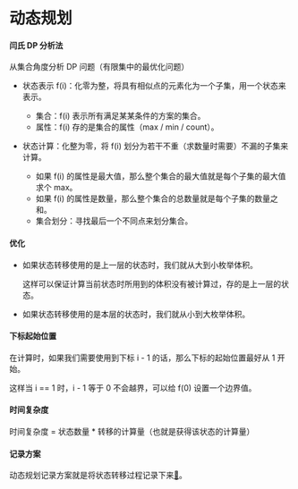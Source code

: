 # 动态规划

#### 闫氏 DP 分析法

从集合角度分析 DP 问题（有限集中的最优化问题）

- 状态表示 f(i)：化零为整，将具有相似点的元素化为一个子集，用一个状态来表示。
  - 集合：f(i) 表示所有满足某某条件的方案的集合。
  - 属性：f(i) 存的是集合的属性（max / min / count）。

- 状态计算：化整为零，将 f(i) 划分为若干不重（求数量时需要）不漏的子集来计算。
  - 如果 f(i) 的属性是最大值，那么整个集合的最大值就是每个子集的最大值求个 max。
  - 如果 f(i) 的属性是数量，那么整个集合的总数量就是每个子集的数量之和。
  - 集合划分：寻找最后一个不同点来划分集合。

#### 优化

- 如果状态转移使用的是上一层的状态时，我们就从大到小枚举体积。

  这样可以保证计算当前状态时所用到的体积没有被计算过，存的是上一层的状态。

- 如果状态转移使用的是本层的状态时，我们就从小到大枚举体积。

#### 下标起始位置

在计算时，如果我们需要使用到下标 i - 1 的话，那么下标的起始位置最好从 1 开始。

这样当 i == 1 时，i - 1 等于 0 不会越界，可以给 f(0) 设置一个边界值。

#### 时间复杂度

时间复杂度 = 状态数量 * 转移的计算量（也就是获得该状态的计算量）

#### 记录方案

动态规划记录方案就是将状态转移过程记录下来[📝](cpp/practice/AcWing%20895.%20最长上升子序列)。